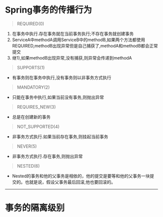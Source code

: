 # Spring事务的传播行为
> REQUIRED(0)
1) 在事务中执行.存在事务就在当前事务执行;不存在事务就创建事务
2) ServiceA中methodA调用ServiceB中的methodB,如果两个方法都使用REQUIRED,methodB出现异常但是自己捕获了,methodA和methodB都会正常提交
3) 继1),如果methodB出现异常,没有捕获,则异常会传递到methodA
> SUPPORTS(1)
- 有事务则在事务中执行,没有事务则以非事务方式执行
> MANDATORY(2)
- 只能在事务中执行,如果当前没有事务,则抛出异常 
> REQUIRES_NEW(3)
- 总是在创建新的事务
> NOT_SUPPORTED(4)
- 非事务方式执行.如果当前存在事务,则挂起当前事务
> NEVER(5)
- 非事务方式执行.存在事务,则抛出异常
> NESTED(6)
- Nested的事务和他的父事务是相依的，他的提交是要等和他的父事务一块提交的。也就是说，假设父事务最后回滚,他也要回滚的。
 ---
# 事务的隔离级别